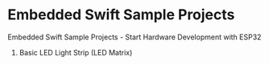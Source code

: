 # Embedded Swift Sample Projects

Embedded Swift Sample Projects - Start Hardware Development with ESP32

1. Basic LED Light Strip (LED Matrix)
